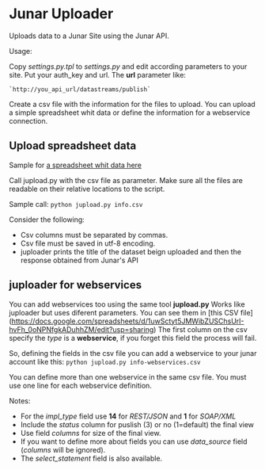 Junar Uploader
==============

Uploads data to a Junar Site using the Junar API.

Usage:

Copy *settings.py.tpl* to *settings.py* and edit according parameters to your site. Put your auth_key and url.
The **url** parameter like:

	`http://you_api_url/datastreams/publish`

Create a csv file with the information for the files to upload.
You can upload a simple spreadsheet whit data or define the information for a webservice connection.

Upload spreadsheet data
-----------------------

Sample for [a spreadsheet whit data here](https://docs.google.com/a/okfn.org/spreadsheet/ccc?key=0Aq9agjil66PydGFaRERZOVBEam5KMUFIM1dKVklrRlE#gid=0)

Call jupload.py with the csv file as parameter. Make sure all the files are readable on their relative locations to the script.

Sample call:
	`python jupload.py info.csv`

Consider the following:
  * Csv columns must be separated by commas.
  * Csv file must be saved in utf-8 encoding.
  * juploader prints the title of the dataset beign uploaded and then the response obtained from Junar's API


juploader for webservices
--------------------------------

You can add webservices too using the same tool **jupload.py**
Works like juploader but uses diferent parameters. You can see them in [this CSV file] (https://docs.google.com/spreadsheets/d/1uwSctyt5JMWibZUSChsUrI-hvFh_0oNPNfgkADuhhZM/edit?usp=sharing)
The first column on the csv specify the *type* is a **webservice**, if you forget this field the process will fail.

So, defining the fields in the csv file you can add a webservice to your junar account like this:
	`python jupload.py info-webservices.csv`

You can define more than one webservice in the same csv file. You must use one line for each webservice definition.

Notes:
  * For the *impl_type* field use **14** for *REST/JSON* and **1** for *SOAP/XML*
  * Include the *status* column for puslish (3) or no (1=default) the final view
  * Use field *columns* for size of the final view.
  * If you want to define more about fields you can use *data_source* field (*columns* will be ignored).
  * The *select_statement* field is also available.
